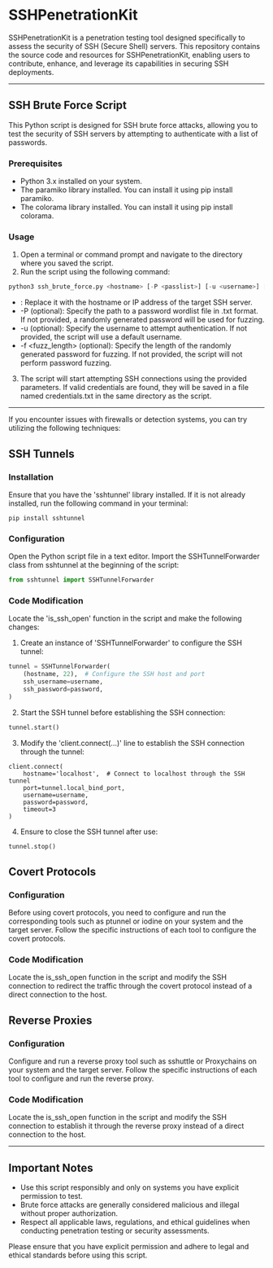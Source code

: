 # SSHPenetrationKit
SSHPenetrationKit is a penetration testing tool designed specifically to assess the security of SSH (Secure Shell) servers. This repository contains the source code and resources for SSHPenetrationKit, enabling users to contribute, enhance, and leverage its capabilities in securing SSH deployments.

---

## SSH Brute Force Script

This Python script is designed for SSH brute force attacks, allowing you to test the security of SSH servers by attempting to authenticate with a list of passwords.
### Prerequisites
* Python 3.x installed on your system.
*  The paramiko library installed. You can install it using pip install paramiko.
* The colorama library installed. You can install it using pip install colorama.

### Usage
1. Open a terminal or command prompt and navigate to the directory where you saved the script.
2. Run the script using the following command:
```python
python3 ssh_brute_force.py <hostname> [-P <passlist>] [-u <username>] [-f <fuzz_length>]
```
* <hostname>: Replace it with the hostname or IP address of the target SSH server.
* -P <passlist> (optional): Specify the path to a password wordlist file in .txt format. If not provided, a randomly generated password will be used for fuzzing.
* -u <username> (optional): Specify the username to attempt authentication. If not provided, the script will use a default username.
* -f <fuzz_length> (optional): Specify the length of the randomly generated password for fuzzing. If not provided, the script will not perform password fuzzing.
3. The script will start attempting SSH connections using the provided parameters. If valid credentials are found, they will be saved in a file named credentials.txt in the same directory as the script.
  
---

If you encounter issues with firewalls or detection systems, you can try utilizing the following techniques:

## SSH Tunnels
### Installation
Ensure that you have the 'sshtunnel' library installed. If it is not already installed, run the following command in your terminal:
```shell
pip install sshtunnel
```
### Configuration
Open the Python script file in a text editor.
Import the SSHTunnelForwarder class from sshtunnel at the beginning of the script:
```python
from sshtunnel import SSHTunnelForwarder
```
### Code Modification
Locate the 'is_ssh_open' function in the script and make the following changes:
1. Create an instance of 'SSHTunnelForwarder' to configure the SSH tunnel:
```python
tunnel = SSHTunnelForwarder(
    (hostname, 22),  # Configure the SSH host and port
    ssh_username=username,
    ssh_password=password,
)
```
2. Start the SSH tunnel before establishing the SSH connection:
```python
tunnel.start()
```
3. Modify the 'client.connect(...)' line to establish the SSH connection through the tunnel:
```pyhton
client.connect(
    hostname='localhost',  # Connect to localhost through the SSH tunnel
    port=tunnel.local_bind_port,
    username=username,
    password=password,
    timeout=3
)
```
4. Ensure to close the SSH tunnel after use:
```python
tunnel.stop()
```

## Covert Protocols
### Configuration
Before using covert protocols, you need to configure and run the corresponding tools such as ptunnel or iodine on your system and the target server. Follow the specific instructions of each tool to configure the covert protocols.
### Code Modification
Locate the is_ssh_open function in the script and modify the SSH connection to redirect the traffic through the covert protocol instead of a direct connection to the host.

## Reverse Proxies
### Configuration
Configure and run a reverse proxy tool such as sshuttle or Proxychains on your system and the target server. Follow the specific instructions of each tool to configure and run the reverse proxy.
### Code Modification
Locate the is_ssh_open function in the script and modify the SSH connection to establish it through the reverse proxy instead of a direct connection to the host.

---

## Important Notes

* Use this script responsibly and only on systems you have explicit permission to test.
* Brute force attacks are generally considered malicious and illegal without proper authorization.
* Respect all applicable laws, regulations, and ethical guidelines when conducting penetration testing or security assessments.

Please ensure that you have explicit permission and adhere to legal and ethical standards before using this script.
